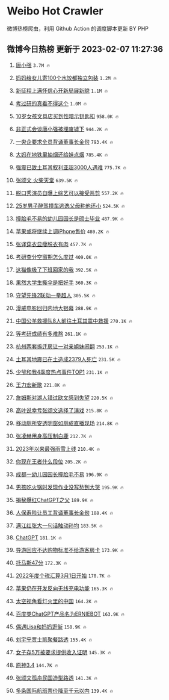 # Weibo Hot Crawler 



微博热榜爬虫，利用 Github Action 的调度脚本更新 BY PHP 


## 微博今日热榜 更新于 2023-02-07 11:27:36 
1. [唐小强](https://s.weibo.com/weibo?q=%23%E5%94%90%E5%B0%8F%E5%BC%BA%23&t=31&band_rank=1&Refer=top) `3.7M 🔥` 

1. [妈妈给女儿寄100个水饺都独立包装](https://s.weibo.com/weibo?q=%23%E5%A6%88%E5%A6%88%E7%BB%99%E5%A5%B3%E5%84%BF%E5%AF%84100%E4%B8%AA%E6%B0%B4%E9%A5%BA%E9%83%BD%E7%8B%AC%E7%AB%8B%E5%8C%85%E8%A3%85%23&t=31&band_rank=2&Refer=top) `1.2M 🔥` 

1. [新征程上满怀信心开新局展新貌](https://s.weibo.com/weibo?q=%23%E6%96%B0%E5%BE%81%E7%A8%8B%E4%B8%8A%E6%BB%A1%E6%80%80%E4%BF%A1%E5%BF%83%E5%BC%80%E6%96%B0%E5%B1%80%E5%B1%95%E6%96%B0%E8%B2%8C%23&t=31&band_rank=3&Refer=top) `1.1M 🔥` 

1. [考过研的真看不得这个](https://s.weibo.com/weibo?q=%23%E8%80%83%E8%BF%87%E7%A0%94%E7%9A%84%E7%9C%9F%E7%9C%8B%E4%B8%8D%E5%BE%97%E8%BF%99%E4%B8%AA%23&t=31&band_rank=4&Refer=top) `1.0M 🔥` 

1. [10岁女孩文具店买到性暗示钥匙扣](https://s.weibo.com/weibo?q=%2310%E5%B2%81%E5%A5%B3%E5%AD%A9%E6%96%87%E5%85%B7%E5%BA%97%E4%B9%B0%E5%88%B0%E6%80%A7%E6%9A%97%E7%A4%BA%E9%92%A5%E5%8C%99%E6%89%A3%23&t=31&band_rank=5&Refer=top) `958.0K 🔥` 

1. [非正式会谈唐小强被埋废墟下](https://s.weibo.com/weibo?q=%23%E9%9D%9E%E6%AD%A3%E5%BC%8F%E4%BC%9A%E8%B0%88%E5%94%90%E5%B0%8F%E5%BC%BA%E8%A2%AB%E5%9F%8B%E5%BA%9F%E5%A2%9F%E4%B8%8B%23&t=31&band_rank=6&Refer=top) `944.2K 🔥` 

1. [一央企要求全员背诵董事长金句](https://s.weibo.com/weibo?q=%23%E4%B8%80%E5%A4%AE%E4%BC%81%E8%A6%81%E6%B1%82%E5%85%A8%E5%91%98%E8%83%8C%E8%AF%B5%E8%91%A3%E4%BA%8B%E9%95%BF%E9%87%91%E5%8F%A5%23&t=31&band_rank=7&Refer=top) `793.4K 🔥` 

1. [大妈在地铁里抽烟还给娃点烟](https://s.weibo.com/weibo?q=%23%E5%A4%A7%E5%A6%88%E5%9C%A8%E5%9C%B0%E9%93%81%E9%87%8C%E6%8A%BD%E7%83%9F%E8%BF%98%E7%BB%99%E5%A8%83%E7%82%B9%E7%83%9F%23&t=31&band_rank=8&Refer=top) `785.4K 🔥` 

1. [强震已致土耳其叙利亚超3000人遇难](https://s.weibo.com/weibo?q=%23%E5%BC%BA%E9%9C%87%E5%B7%B2%E8%87%B4%E5%9C%9F%E8%80%B3%E5%85%B6%E5%8F%99%E5%88%A9%E4%BA%9A%E8%B6%853000%E4%BA%BA%E9%81%87%E9%9A%BE%23&t=31&band_rank=9&Refer=top) `775.7K 🔥` 

1. [张颂文 火柴天堂](https://s.weibo.com/weibo?q=%E5%BC%A0%E9%A2%82%E6%96%87%20%E7%81%AB%E6%9F%B4%E5%A4%A9%E5%A0%82&t=31&band_rank=10&Refer=top) `639.5K 🔥` 

1. [脱口秀演员自曝上综艺可以接受恶剪](https://s.weibo.com/weibo?q=%23%E8%84%B1%E5%8F%A3%E7%A7%80%E6%BC%94%E5%91%98%E8%87%AA%E6%9B%9D%E4%B8%8A%E7%BB%BC%E8%89%BA%E5%8F%AF%E4%BB%A5%E6%8E%A5%E5%8F%97%E6%81%B6%E5%89%AA%23&t=31&band_rank=11&Refer=top) `557.2K 🔥` 

1. [25岁男子醉驾撞车逃逸父母称他还小](https://s.weibo.com/weibo?q=%2325%E5%B2%81%E7%94%B7%E5%AD%90%E9%86%89%E9%A9%BE%E6%92%9E%E8%BD%A6%E9%80%83%E9%80%B8%E7%88%B6%E6%AF%8D%E7%A7%B0%E4%BB%96%E8%BF%98%E5%B0%8F%23&t=31&band_rank=12&Refer=top) `524.5K 🔥` 

1. [撞脸毛不易的幼儿园园长是硕士毕业](https://s.weibo.com/weibo?q=%23%E6%92%9E%E8%84%B8%E6%AF%9B%E4%B8%8D%E6%98%93%E7%9A%84%E5%B9%BC%E5%84%BF%E5%9B%AD%E5%9B%AD%E9%95%BF%E6%98%AF%E7%A1%95%E5%A3%AB%E6%AF%95%E4%B8%9A%23&t=31&band_rank=13&Refer=top) `487.9K 🔥` 

1. [苹果或将继续上调iPhone售价](https://s.weibo.com/weibo?q=%23%E8%8B%B9%E6%9E%9C%E6%88%96%E5%B0%86%E7%BB%A7%E7%BB%AD%E4%B8%8A%E8%B0%83iPhone%E5%94%AE%E4%BB%B7%23&t=31&band_rank=14&Refer=top) `480.2K 🔥` 

1. [张译穿衣显瘦脱衣有肉](https://s.weibo.com/weibo?q=%23%E5%BC%A0%E8%AF%91%E7%A9%BF%E8%A1%A3%E6%98%BE%E7%98%A6%E8%84%B1%E8%A1%A3%E6%9C%89%E8%82%89%23&t=31&band_rank=15&Refer=top) `457.7K 🔥` 

1. [考研查分空窗期怎么度过](https://s.weibo.com/weibo?q=%23%E8%80%83%E7%A0%94%E6%9F%A5%E5%88%86%E7%A9%BA%E7%AA%97%E6%9C%9F%E6%80%8E%E4%B9%88%E5%BA%A6%E8%BF%87%23&t=31&band_rank=16&Refer=top) `409.0K 🔥` 

1. [这猫像极了下班回家的我](https://s.weibo.com/weibo?q=%23%E8%BF%99%E7%8C%AB%E5%83%8F%E6%9E%81%E4%BA%86%E4%B8%8B%E7%8F%AD%E5%9B%9E%E5%AE%B6%E7%9A%84%E6%88%91%23&t=31&band_rank=17&Refer=top) `392.5K 🔥` 

1. [果然大学生撕伞是把好手](https://s.weibo.com/weibo?q=%23%E6%9E%9C%E7%84%B6%E5%A4%A7%E5%AD%A6%E7%94%9F%E6%92%95%E4%BC%9E%E6%98%AF%E6%8A%8A%E5%A5%BD%E6%89%8B%23&t=31&band_rank=18&Refer=top) `360.3K 🔥` 

1. [守望先锋2联动一拳超人](https://s.weibo.com/weibo?q=%23%E5%AE%88%E6%9C%9B%E5%85%88%E9%94%8B2%E8%81%94%E5%8A%A8%E4%B8%80%E6%8B%B3%E8%B6%85%E4%BA%BA%23&t=31&band_rank=19&Refer=top) `305.5K 🔥` 

1. [漫威电影回归内地大银幕](https://s.weibo.com/weibo?q=%23%E6%BC%AB%E5%A8%81%E7%94%B5%E5%BD%B1%E5%9B%9E%E5%BD%92%E5%86%85%E5%9C%B0%E5%A4%A7%E9%93%B6%E5%B9%95%23&t=31&band_rank=20&Refer=top) `288.9K 🔥` 

1. [中国公羊救援队8人前往土耳其震中救援](https://s.weibo.com/weibo?q=%23%E4%B8%AD%E5%9B%BD%E5%85%AC%E7%BE%8A%E6%95%91%E6%8F%B4%E9%98%9F8%E4%BA%BA%E5%89%8D%E5%BE%80%E5%9C%9F%E8%80%B3%E5%85%B6%E9%9C%87%E4%B8%AD%E6%95%91%E6%8F%B4%23&t=31&band_rank=21&Refer=top) `270.1K 🔥` 

1. [等考研成绩有多难熬](https://s.weibo.com/weibo?q=%23%E7%AD%89%E8%80%83%E7%A0%94%E6%88%90%E7%BB%A9%E6%9C%89%E5%A4%9A%E9%9A%BE%E7%86%AC%23&t=31&band_rank=22&Refer=top) `261.1K 🔥` 

1. [杭州两套拆迁房让一对亲姐妹闹翻](https://s.weibo.com/weibo?q=%23%E6%9D%AD%E5%B7%9E%E4%B8%A4%E5%A5%97%E6%8B%86%E8%BF%81%E6%88%BF%E8%AE%A9%E4%B8%80%E5%AF%B9%E4%BA%B2%E5%A7%90%E5%A6%B9%E9%97%B9%E7%BF%BB%23&t=31&band_rank=23&Refer=top) `253.1K 🔥` 

1. [土耳其地震已在土造成2379人死亡](https://s.weibo.com/weibo?q=%23%E5%9C%9F%E8%80%B3%E5%85%B6%E5%9C%B0%E9%9C%87%E5%B7%B2%E5%9C%A8%E5%9C%9F%E9%80%A0%E6%88%902379%E4%BA%BA%E6%AD%BB%E4%BA%A1%23&t=31&band_rank=24&Refer=top) `231.5K 🔥` 

1. [少爷和我4季度热点事件TOP1](https://s.weibo.com/weibo?q=%23%E5%B0%91%E7%88%B7%E5%92%8C%E6%88%914%E5%AD%A3%E5%BA%A6%E7%83%AD%E7%82%B9%E4%BA%8B%E4%BB%B6TOP1%23&t=31&band_rank=25&Refer=top) `231.1K 🔥` 

1. [王力宏新歌](https://s.weibo.com/weibo?q=%23%E7%8E%8B%E5%8A%9B%E5%AE%8F%E6%96%B0%E6%AD%8C%23&t=31&band_rank=26&Refer=top) `221.8K 🔥` 

1. [詹姆斯对湖人错过欧文感到失望](https://s.weibo.com/weibo?q=%23%E8%A9%B9%E5%A7%86%E6%96%AF%E5%AF%B9%E6%B9%96%E4%BA%BA%E9%94%99%E8%BF%87%E6%AC%A7%E6%96%87%E6%84%9F%E5%88%B0%E5%A4%B1%E6%9C%9B%23&t=31&band_rank=27&Refer=top) `220.5K 🔥` 

1. [高叶说幸亏张颂文选择了演戏](https://s.weibo.com/weibo?q=%23%E9%AB%98%E5%8F%B6%E8%AF%B4%E5%B9%B8%E4%BA%8F%E5%BC%A0%E9%A2%82%E6%96%87%E9%80%89%E6%8B%A9%E4%BA%86%E6%BC%94%E6%88%8F%23&t=31&band_rank=28&Refer=top) `215.8K 🔥` 

1. [移动厕所安透明窗如厕成直播现场](https://s.weibo.com/weibo?q=%23%E7%A7%BB%E5%8A%A8%E5%8E%95%E6%89%80%E5%AE%89%E9%80%8F%E6%98%8E%E7%AA%97%E5%A6%82%E5%8E%95%E6%88%90%E7%9B%B4%E6%92%AD%E7%8E%B0%E5%9C%BA%23&t=31&band_rank=29&Refer=top) `214.8K 🔥` 

1. [张凌赫用身高压制白鹿](https://s.weibo.com/weibo?q=%23%E5%BC%A0%E5%87%8C%E8%B5%AB%E7%94%A8%E8%BA%AB%E9%AB%98%E5%8E%8B%E5%88%B6%E7%99%BD%E9%B9%BF%23&t=31&band_rank=30&Refer=top) `212.7K 🔥` 

1. [2023年以来最强雨雪上线](https://s.weibo.com/weibo?q=%232023%E5%B9%B4%E4%BB%A5%E6%9D%A5%E6%9C%80%E5%BC%BA%E9%9B%A8%E9%9B%AA%E4%B8%8A%E7%BA%BF%23&t=31&band_rank=31&Refer=top) `210.4K 🔥` 

1. [你现在王者什么段位](https://s.weibo.com/weibo?q=%23%E4%BD%A0%E7%8E%B0%E5%9C%A8%E7%8E%8B%E8%80%85%E4%BB%80%E4%B9%88%E6%AE%B5%E4%BD%8D%23&t=31&band_rank=32&Refer=top) `205.2K 🔥` 

1. [成都一幼儿园园长撞脸毛不易](https://s.weibo.com/weibo?q=%23%E6%88%90%E9%83%BD%E4%B8%80%E5%B9%BC%E5%84%BF%E5%9B%AD%E5%9B%AD%E9%95%BF%E6%92%9E%E8%84%B8%E6%AF%9B%E4%B8%8D%E6%98%93%23&t=31&band_rank=33&Refer=top) `196.9K 🔥` 

1. [男孩吃火锅时发现作业没写愁到大哭](https://s.weibo.com/weibo?q=%23%E7%94%B7%E5%AD%A9%E5%90%83%E7%81%AB%E9%94%85%E6%97%B6%E5%8F%91%E7%8E%B0%E4%BD%9C%E4%B8%9A%E6%B2%A1%E5%86%99%E6%84%81%E5%88%B0%E5%A4%A7%E5%93%AD%23&t=31&band_rank=34&Refer=top) `195.9K 🔥` 

1. [揭秘爆红ChatGPT之父](https://s.weibo.com/weibo?q=%23%E6%8F%AD%E7%A7%98%E7%88%86%E7%BA%A2ChatGPT%E4%B9%8B%E7%88%B6%23&t=31&band_rank=35&Refer=top) `189.9K 🔥` 

1. [人保寿险让员工背诵董事长金句](https://s.weibo.com/weibo?q=%23%E4%BA%BA%E4%BF%9D%E5%AF%BF%E9%99%A9%E8%AE%A9%E5%91%98%E5%B7%A5%E8%83%8C%E8%AF%B5%E8%91%A3%E4%BA%8B%E9%95%BF%E9%87%91%E5%8F%A5%23&t=31&band_rank=36&Refer=top) `188.4K 🔥` 

1. [满江红张大一句话触动孙均](https://s.weibo.com/weibo?q=%23%E6%BB%A1%E6%B1%9F%E7%BA%A2%E5%BC%A0%E5%A4%A7%E4%B8%80%E5%8F%A5%E8%AF%9D%E8%A7%A6%E5%8A%A8%E5%AD%99%E5%9D%87%23&t=31&band_rank=37&Refer=top) `183.5K 🔥` 

1. [ChatGPT](https://s.weibo.com/weibo?q=ChatGPT&t=31&band_rank=38&Refer=top) `181.1K 🔥` 

1. [导游回应不达购物标准不给游客房卡](https://s.weibo.com/weibo?q=%23%E5%AF%BC%E6%B8%B8%E5%9B%9E%E5%BA%94%E4%B8%8D%E8%BE%BE%E8%B4%AD%E7%89%A9%E6%A0%87%E5%87%86%E4%B8%8D%E7%BB%99%E6%B8%B8%E5%AE%A2%E6%88%BF%E5%8D%A1%23&t=31&band_rank=39&Refer=top) `173.9K 🔥` 

1. [托马斯47分](https://s.weibo.com/weibo?q=%23%E6%89%98%E9%A9%AC%E6%96%AF47%E5%88%86%23&t=31&band_rank=40&Refer=top) `172.3K 🔥` 

1. [2022年度个税汇算3月1日开始](https://s.weibo.com/weibo?q=%232022%E5%B9%B4%E5%BA%A6%E4%B8%AA%E7%A8%8E%E6%B1%87%E7%AE%973%E6%9C%881%E6%97%A5%E5%BC%80%E5%A7%8B%23&t=31&band_rank=41&Refer=top) `170.7K 🔥` 

1. [苹果仍在开发反向无线充电功能](https://s.weibo.com/weibo?q=%23%E8%8B%B9%E6%9E%9C%E4%BB%8D%E5%9C%A8%E5%BC%80%E5%8F%91%E5%8F%8D%E5%90%91%E6%97%A0%E7%BA%BF%E5%85%85%E7%94%B5%E5%8A%9F%E8%83%BD%23&t=31&band_rank=42&Refer=top) `165.3K 🔥` 

1. [太空视角看灯火里的中国](https://s.weibo.com/weibo?q=%23%E5%A4%AA%E7%A9%BA%E8%A7%86%E8%A7%92%E7%9C%8B%E7%81%AF%E7%81%AB%E9%87%8C%E7%9A%84%E4%B8%AD%E5%9B%BD%23&t=31&band_rank=43&Refer=top) `164.2K 🔥` 

1. [百度类ChatGPT产品名为ERNIEBOT](https://s.weibo.com/weibo?q=%23%E7%99%BE%E5%BA%A6%E7%B1%BBChatGPT%E4%BA%A7%E5%93%81%E5%90%8D%E4%B8%BAERNIEBOT%23&t=31&band_rank=44&Refer=top) `163.9K 🔥` 

1. [偶遇Lisa和妈妈逛街](https://s.weibo.com/weibo?q=%23%E5%81%B6%E9%81%87Lisa%E5%92%8C%E5%A6%88%E5%A6%88%E9%80%9B%E8%A1%97%23&t=31&band_rank=45&Refer=top) `158.9K 🔥` 

1. [刘宇宁贾士凯聚餐路透](https://s.weibo.com/weibo?q=%23%E5%88%98%E5%AE%87%E5%AE%81%E8%B4%BE%E5%A3%AB%E5%87%AF%E8%81%9A%E9%A4%90%E8%B7%AF%E9%80%8F%23&t=31&band_rank=46&Refer=top) `155.4K 🔥` 

1. [女子存5万被要求提供收入证明](https://s.weibo.com/weibo?q=%23%E5%A5%B3%E5%AD%90%E5%AD%985%E4%B8%87%E8%A2%AB%E8%A6%81%E6%B1%82%E6%8F%90%E4%BE%9B%E6%94%B6%E5%85%A5%E8%AF%81%E6%98%8E%23&t=31&band_rank=47&Refer=top) `145.3K 🔥` 

1. [原神3.4](https://s.weibo.com/weibo?q=%23%E5%8E%9F%E7%A5%9E3.4%23&t=31&band_rank=48&Refer=top) `144.7K 🔥` 

1. [张颂文孤舟民国造型路透](https://s.weibo.com/weibo?q=%23%E5%BC%A0%E9%A2%82%E6%96%87%E5%AD%A4%E8%88%9F%E6%B0%91%E5%9B%BD%E9%80%A0%E5%9E%8B%E8%B7%AF%E9%80%8F%23&t=31&band_rank=49&Refer=top) `141.3K 🔥` 

1. [多条国际航班票价降至千元以内](https://s.weibo.com/weibo?q=%23%E5%A4%9A%E6%9D%A1%E5%9B%BD%E9%99%85%E8%88%AA%E7%8F%AD%E7%A5%A8%E4%BB%B7%E9%99%8D%E8%87%B3%E5%8D%83%E5%85%83%E4%BB%A5%E5%86%85%23&t=31&band_rank=50&Refer=top) `139.4K 🔥` 

